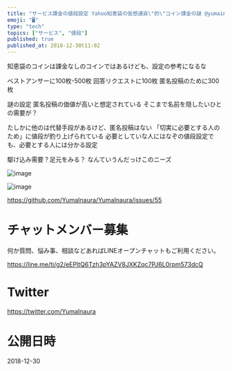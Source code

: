 ```yaml
---
title: "サービス課金の値段設定 Yahoo知恵袋の仮想通貨\"的\"コイン課金の謎 @yumainaura"
emoji: "🖥"
type: "tech"
topics: ["サービス", "値段"]
published: true
published_at: 2018-12-30t11:02
---
```


知恵袋のコインは課金なしのコインではあるけども、設定の参考になるな

ベストアンサーに100枚-500枚
回答リクエストに100枚
匿名投稿のために300枚

謎の設定
匿名投稿の価値が高いと想定されている
そこまで名前を隠したいひとの需要が？

たしかに他のは代替手段があるけど、匿名投稿はない
「切実に必要とする人のため」に値段が釣り上げられている
必要としていな人にはなぞの値段設定でも、必要とする人には分かる設定

駆け込み需要？足元をみる？
なんていうんだっけこのニーズ


![image](https://user-images.githubusercontent.com/13635059/50543669-d3e58800-0c21-11e9-9574-33c29d8519cc.png)

![image](https://user-images.githubusercontent.com/13635059/50543671-d7790f00-0c21-11e9-90a0-7af395138cee.png)


https://github.com/YumaInaura/YumaInaura/issues/55








<!-- Update From Qiita API -->

# チャットメンバー募集


何か質問、悩み事、相談などあればLINEオープンチャットもご利用ください。

https://line.me/ti/g2/eEPltQ6Tzh3pYAZV8JXKZqc7PJ6L0rpm573dcQ





# Twitter


https://twitter.com/YumaInaura


<!-- Update From Qiita API -->



# 公開日時

2018-12-30
